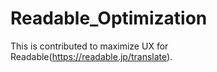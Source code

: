 # Readable_Optimization
This is contributed to maximize UX for Readable(https://readable.jp/translate). 

